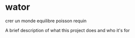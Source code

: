 # wator
crer un monde equilibre poisson requin

A brief description of what this project does and who it's for


